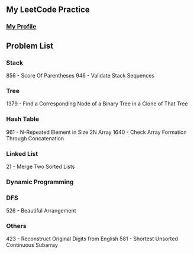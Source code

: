 ## My LeetCode Practice
### [My Profile](https://leetcode.com/ahlee-shawn/)

## Problem List

### Stack
856 - Score Of Parentheses
946 - Validate Stack Sequences

### Tree
1379 - Find a Corresponding Node of a Binary Tree in a Clone of That Tree

### Hash Table
961 - N-Repeated Element in Size 2N Array
1640 - Check Array Formation Through Concatenation

### Linked List
21 - Merge Two Sorted Lists

### Dynamic Programming

### DFS
526 - Beautiful Arrangement

### Others
423 - Reconstruct Original Digits from English
581 - Shortest Unsorted Continuous Subarray
